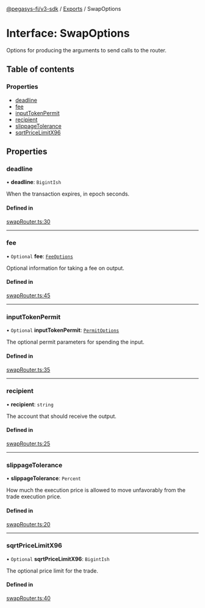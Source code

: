 [@pegasys-fi/v3-sdk](../README.md) / [Exports](../modules.md) / SwapOptions

# Interface: SwapOptions

Options for producing the arguments to send calls to the router.

## Table of contents

### Properties

- [deadline](SwapOptions.md#deadline)
- [fee](SwapOptions.md#fee)
- [inputTokenPermit](SwapOptions.md#inputtokenpermit)
- [recipient](SwapOptions.md#recipient)
- [slippageTolerance](SwapOptions.md#slippagetolerance)
- [sqrtPriceLimitX96](SwapOptions.md#sqrtpricelimitx96)

## Properties

### deadline

• **deadline**: `BigintIsh`

When the transaction expires, in epoch seconds.

#### Defined in

[swapRouter.ts:30](https://github.com/Pegasys-fi/v3-sdk/blob/08a7c05/src/swapRouter.ts#L30)

___

### fee

• `Optional` **fee**: [`FeeOptions`](FeeOptions.md)

Optional information for taking a fee on output.

#### Defined in

[swapRouter.ts:45](https://github.com/Pegasys-fi/v3-sdk/blob/08a7c05/src/swapRouter.ts#L45)

___

### inputTokenPermit

• `Optional` **inputTokenPermit**: [`PermitOptions`](../modules.md#permitoptions)

The optional permit parameters for spending the input.

#### Defined in

[swapRouter.ts:35](https://github.com/Pegasys-fi/v3-sdk/blob/08a7c05/src/swapRouter.ts#L35)

___

### recipient

• **recipient**: `string`

The account that should receive the output.

#### Defined in

[swapRouter.ts:25](https://github.com/Pegasys-fi/v3-sdk/blob/08a7c05/src/swapRouter.ts#L25)

___

### slippageTolerance

• **slippageTolerance**: `Percent`

How much the execution price is allowed to move unfavorably from the trade execution price.

#### Defined in

[swapRouter.ts:20](https://github.com/Pegasys-fi/v3-sdk/blob/08a7c05/src/swapRouter.ts#L20)

___

### sqrtPriceLimitX96

• `Optional` **sqrtPriceLimitX96**: `BigintIsh`

The optional price limit for the trade.

#### Defined in

[swapRouter.ts:40](https://github.com/Pegasys-fi/v3-sdk/blob/08a7c05/src/swapRouter.ts#L40)
